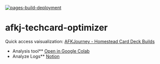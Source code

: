 [![pages-build-deployment](https://github.com/MatsuTaku/afkjourney-techcard-optimizer/actions/workflows/pages/pages-build-deployment/badge.svg)](https://github.com/MatsuTaku/afkjourney-techcard-optimizer/actions/workflows/pages/pages-build-deployment)
# afkj-techcard-optimizer
Quick access vaisualization: [AFKJourney - Homestead Card Deck Builds
](https://matsutaku.github.io/afkjourney-techcard-optimizer/)
- Analysis tool**
  [Open in Google Colab](https://colab.research.google.com/github/MatsuTaku/afkjourney-techcard-optimizer/blob/main/%5BAFKJ%5D%E9%A0%98%E5%9C%B0_%E6%8A%80%E8%A1%93%E3%82%AB%E3%83%BC%E3%83%89%E3%82%B7%E3%83%9F%E3%83%A5%E3%83%AC%E3%83%BC%E3%82%BF%E3%83%BC.ipynb)
- Analyze Logs**
  [Notion](https://www.notion.so/AFK-Journey-24ce0075498480048a45fbc3b1ecacf4?source=copy_link)
